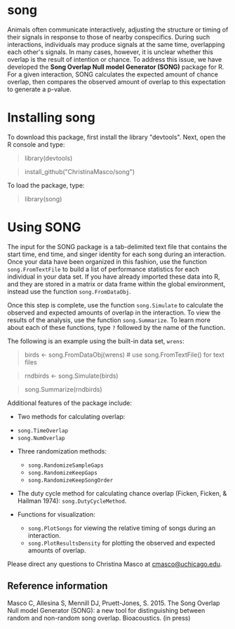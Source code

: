 song
====

Animals often communicate interactively, adjusting the structure or timing of
their signals in response to those of nearby conspecifics. During such 
interactions, individuals may produce signals at the same time, overlapping 
each other's signals. In many cases, however, it is unclear whether this 
overlap is the result of intention or chance. To address this issue, we have 
developed the **Song Overlap Null model Generator (SONG)** package for R. 
For a given interaction, SONG calculates the expected amount of chance overlap, 
then compares the observed amount of overlap to this expectation to generate a 
p-value.

# Installing song
To download this package, first install the library "devtools".
Next, open the R console and type:

> library(devtools)

> install_github("ChristinaMasco/song")

To load the package, type:

> library(song)

# Using SONG
The input for the SONG package is a tab-delimited text file that contains the 
start time, end time, and singer identity for each song during an interaction.
Once your data have been organized in this fashion, use the function 
`song.FromTextFile` to build a list of performance statistics for
each individual in your data set. If you have already imported these data into
R, and they are stored in a matrix or data frame within the global environment,
instead use the function `song.FromDataObj`. 

Once this step is complete, use the function `song.Simulate` to 
calculate the observed and expected amounts of overlap in the interaction. To 
view the results of the analysis, use the function `song.Summarize`.
To learn more about each of these functions, type `?` followed by 
the name of the function.

The following is an example using the built-in data set, `wrens`:

> birds <- song.FromDataObj(wrens)  # use song.FromTextFile() for text files

> rndbirds <- song.Simulate(birds)

> song.Summarize(rndbirds)

Additional features of the package include:

* Two methods for calculating overlap:
 - `song.TimeOverlap`
 - `song.NumOverlap`
  
* Three randomization methods:
  - `song.RandomizeSampleGaps`
  - `song.RandomizeKeepGaps`
  - `song.RandomizeKeepSongOrder`
  
* The duty cycle method for calculating chance overlap (Ficken, Ficken, & 
Hailman 1974): `song.DutyCycleMethod`.

* Functions for visualization:
  - `song.PlotSongs` for viewing the relative timing of songs
  during an interaction.
  - `song.PlotResultsDensity` for plotting the observed and
  expected amounts of overlap.
  


Please direct any questions to Christina Masco at cmasco@uchicago.edu.

## Reference information
Masco C, Allesina S, Mennill DJ, Pruett-Jones, S. 2015.  The Song 
Overlap Null model Generator (SONG): a new tool for distinguishing between
random and non-random song overlap. Bioacoustics. (in press)
